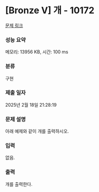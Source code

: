 # [Bronze V] 개 - 10172

[문제 링크](https://www.acmicpc.net/problem/10172)

### 성능 요약

메모리: 13956 KB, 시간: 100 ms

### 분류

구현

### 제출 일자

2025년 2월 18일 21:28:19

### 문제 설명

<p>아래 예제와 같이 개를 출력하시오.</p>

### 입력

 <p>없음.</p>

### 출력

 <p>개를 출력한다.</p>

